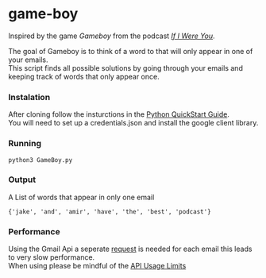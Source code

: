 # game-boy

Inspired by the game <i>Gameboy</i> from the podcast <i>[If I Were You](https://headgum.com/if-i-were-you)</i>.
  
The goal of Gameboy is to think of a word to that will only appear in one of your emails.<br>
This script finds all possible solutions by going through your emails and keeping track of words that only appear once.

### Instalation 
After cloning follow the insturctions in the [Python QuickStart Guide](https://developers.google.com/gmail/api/quickstart/python).<br>
You will need to set up a credentials.json and install the google client library.

### Running 
```
python3 GameBoy.py
```

### Output 
A List of words that appear in only one email
```
{'jake', 'and', 'amir', 'have', 'the', 'best', 'podcast'}
```

### Performance 
Using the Gmail Api a seperate [request](https://developers.google.com/gmail/api/v1/reference/users/messages/get) 
is needed for each email this leads to very slow performance. <br>
When using please be mindful of the [API Usage Limits](https://developers.google.com/gmail/api/v1/reference/quota) 
